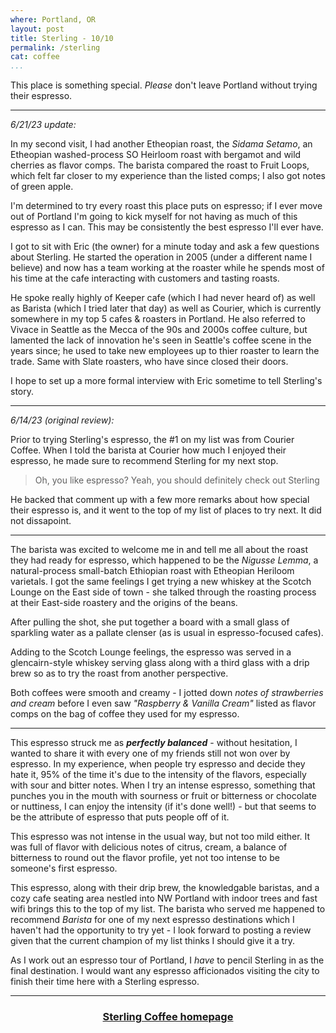 ```yaml
---
where: Portland, OR
layout: post
title: Sterling - 10/10
permalink: /sterling
cat: coffee
...
```


This place is something special. *Please* don't leave Portland without trying their espresso.

---

*6/21/23 update:*

In my second visit, I had another Etheopian roast, the *Sidama Setamo*, an Etheopian washed-process SO Heirloom roast with bergamot and wild cherries as flavor comps.
The barista compared the roast to Fruit Loops, which felt far closer to my experience than the listed comps; I also got notes of green apple.

I'm determined to try every roast this place puts on espresso;
if I ever move out of Portland I'm going to kick myself for not having as much of this espresso as I can.
This may be consistently the best espresso I'll ever have.

I got to sit with Eric (the owner) for a minute today and ask a few questions about Sterling.
He started the operation in 2005 (under a different name I believe) and now has a team working at the roaster while he spends most of his time at the cafe interacting with customers and tasting roasts.

He spoke really highly of Keeper cafe (which I had never heard of) as well as Barista (which I tried later that day) as well as Courier, which is currently somewhere in my top 5 cafes & roasters in Portland.
He also referred to Vivace in Seattle as the Mecca of the 90s and 2000s coffee culture, but lamented the lack of innovation he's seen in Seattle's coffee scene in the years since; he used to take new employees up to thier roaster to learn the trade.
Same with Slate roasters, who have since closed their doors.

I hope to set up a more formal interview with Eric sometime to tell Sterling's story.

---
*6/14/23 (original review):*

Prior to trying Sterling's espresso, the #1 on my list was from Courier Coffee.
When I told the barista at Courier how much I enjoyed their espresso, he made sure to recommend Sterling for my next stop.

> Oh, you like espresso? Yeah, you should definitely check out Sterling

He backed that comment up with a few more remarks about how special their espresso is, and it went to the top of my list of places to try next.
It did not dissapoint.

---

The barista was excited to welcome me in and tell me all about the roast they had ready for espresso, which happened to be the *Nigusse Lemma*, a natural-process small-batch Ethiopian roast with Etheopian Heriloom varietals.
I got the same feelings I get trying a new whiskey at the Scotch Lounge on the East side of town - she talked through the roasting process at their East-side roastery and the origins of the beans.

After pulling the shot, she put together a board with a small glass of sparkling water as a pallate clenser (as is usual in espresso-focused cafes).

Adding to the Scotch Lounge feelings, the espresso was served in a glencairn-style whiskey serving glass along with a third glass with a drip brew so as to try the roast from another perspective.

Both coffees were smooth and creamy - I jotted down *notes of strawberries and cream* before I even saw *"Raspberry & Vanilla Cream"* listed as flavor comps on the bag of coffee they used for my espresso.

---

This espresso struck me as ***perfectly balanced*** - without hesitation, I wanted to share it with every one of my friends still not won over by espresso.
In my experience, when people try espresso and decide they hate it, 95% of the time it's due to the intensity of the flavors, especially with sour and bitter notes.
When I try an intense espresso, something that punches you in the mouth with sourness or fruit or bitterness or chocolate or nuttiness, I can enjoy the intensity (if it's done well!) - but that seems to be the attribute of espresso that puts people off of it.

This espresso was not intense in the usual way, but not too mild either.
It was full of flavor with delicious notes of citrus, cream, a balance of bitterness to round out the flavor profile, yet not too intense to be someone's first espresso.

This espresso, along with their drip brew, the knowledgable baristas, and a cozy cafe seating area nestled into NW Portland with indoor trees and fast wifi brings this to the top of my list.
The barista who served me happened to recommend *Barista* for one of my next espresso destinations which I haven't had the opportunity to try yet - I look forward to posting a review given that the current champion of my list thinks I should give it a try.

As I work out an espresso tour of Portland, I *have* to pencil Sterling in as the final destination.
I would want any espresso afficionados visiting the city to finish their time here with a Sterling espresso.

---

<h3>
    <center>
    <a href="https://www.sterling.coffee/" target="blank">
    Sterling Coffee homepage
    </a>
    </center>
</h3>
